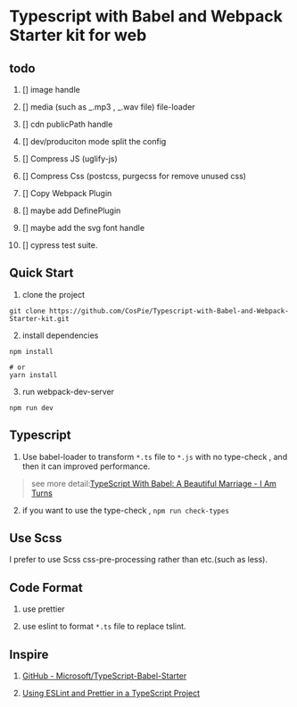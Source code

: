 # Typescript with Babel and Webpack Starter kit for web

## todo

1. [] image handle

2. [] media (such as _.mp3 , _.wav file) file-loader

3. [] cdn publicPath handle

4. [] dev/produciton mode split the config

5. [] Compress JS (uglify-js)

6. [] Compress Css (postcss, purgecss for remove unused css)
7. [] Copy Webpack Plugin

8. [] maybe add DefinePlugin
9. [] maybe add the svg font handle
10. [] cypress test suite.

## Quick Start

1. clone the project

```shell
git clone https://github.com/CosPie/Typescript-with-Babel-and-Webpack-Starter-kit.git
```

2. install dependencies

```shell
npm install

# or
yarn install
```

3. run webpack-dev-server

```shell
npm run dev
```

## Typescript

1. Use babel-loader to transform `*.ts` file to `*.js` with no type-check , and then it can improved performance.

> see more detail:[TypeScript With Babel: A Beautiful Marriage - I Am Turns](https://iamturns.com/typescript-babel/)

2. if you want to use the type-check , `npm run check-types`

## Use Scss

I prefer to use Scss css-pre-processing rather than etc.(such as less).

## Code Format

1. use prettier

2. use eslint to format `*.ts` file to replace tslint.

## Inspire

1. [GitHub - Microsoft/TypeScript-Babel-Starter](https://github.com/Microsoft/TypeScript-Babel-Starter)

2) [Using ESLint and Prettier in a TypeScript Project](https://dev.to/robertcoopercode/using-eslint-and-prettier-in-a-typescript-project-53jb)
